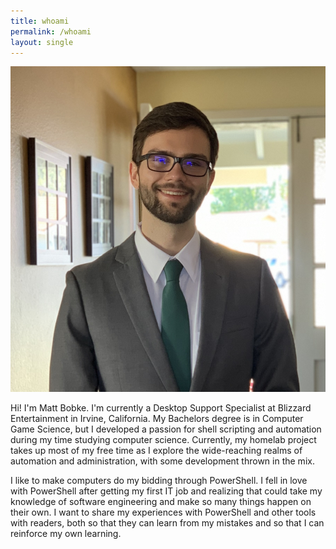 ```yaml
---
title: whoami
permalink: /whoami
layout: single
---
```

![It's me!](/images/IMG_0398.jpeg)

Hi! I'm Matt Bobke. I'm currently a Desktop Support Specialist at Blizzard Entertainment in Irvine, California. My Bachelors degree is in Computer Game Science, but I developed a passion for shell scripting and automation during my time studying computer science. Currently, my homelab project takes up most of my free time as I explore the wide-reaching realms of automation and administration, with some development thrown in the mix.

I like to make computers do my bidding through PowerShell. I fell in love with PowerShell after getting my first IT job and realizing that could take my knowledge of software engineering and make so many things happen on their own. I want to share my experiences with PowerShell and other tools with readers, both so that they can learn from my mistakes and so that I can reinforce my own learning.